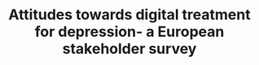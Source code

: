 --- 
abstract: '' 
authors: 
 - N Topooco
 -  H Riper
 -  R Araya
 -  M Berking
 -  M Brunn
 -  K Chevreul
 -  R Cieslak
 -  ...
doi: '' 
featured: false 
publication: '*Internet interventions*, 114' 
publication_short: '' 
publishDate: '2017-01-01' 
title: 'Attitudes towards digital treatment for depression- a European stakeholder survey' 
url_code: '' 
url_dataset: '' 
url_pdf: '' 
url_poster: '' 
url_project: '' 
url_slides: '' 
url_source: '' 
url_video: '' 
---